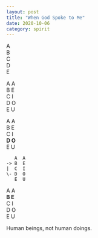 ```yaml
---
layout: post
title: "When God Spoke to Me"
date: 2020-10-06
category: spirit
---
```


A<br>
B<br>
C<br>
D<br>
E<br>

A  A<br>
B  E<br>
C  I<br>
D  O<br>
E  U<br>

A  A<br>
B  E<br>
C  I<br>
**D  O**<br>
E  U<br>

```
   A  A
-> B  E
|  C  I
\- D  O
   E  U
```

A  A<br>
**B  E**<br>
C  I<br>
D  O<br>
E  U<br>

Human beings, not human doings.
